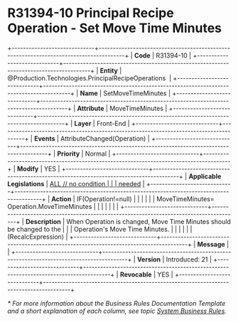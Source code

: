 ﻿---
erp.type: front-end-business-rule
erp.entity: Production.Technologies.PrincipalRecipeOperations
---

# R31394-10 Principal Recipe Operation - Set Move Time Minutes
+-----------------------------+---------------------------------------------------------------------------------------+
| **Code**                    | R31394-10                                                                             |
+-----------------------------+---------------------------------------------------------------------------------------+
| **Entity**                  | @Production.Technologies.PrincipalRecipeOperations                                    |
+-----------------------------+---------------------------------------------------------------------------------------+
| **Name**                    | SetMoveTimeMinutes                                                                    |
+-----------------------------+---------------------------------------------------------------------------------------+
| **Attribute**               | MoveTimeMinutes                                                                       |
+-----------------------------+---------------------------------------------------------------------------------------+
| **Layer**                   | Front-End                                                                             |
+-----------------------------+---------------------------------------------------------------------------------------+
| **Events**                  | AttributeChanged(Operation)                                                           |
+-----------------------------+---------------------------------------------------------------------------------------+
| **Priority**                | Normal                                                                                |
+-----------------------------+---------------------------------------------------------------------------------------+
| **Modify**                  | YES                                                                                   |
+-----------------------------+---------------------------------------------------------------------------------------+
| **Applicable Legislations** | [ALL // no condition                                                                  |
|                             | needed](xref:applicable-legislations)                                                 |
+-----------------------------+---------------------------------------------------------------------------------------+
| **Action**                  | IF(Operation!=null)                                                                   |
|                             |                                                                                       |
|                             | MoveTimeMinutes= Operation.MoveTimeMinutes                                            |
|                             |                                                                                       |
|                             |                                                                                       |
+-----------------------------+---------------------------------------------------------------------------------------+
| **Description**             | When Operation is changed, Move Time Minutes should be changed to the                 |
|                             | Operation\'s Move Time Minutes.                                                       |
|                             |                                                                                       |
|                             | (RecalcExpression)                                                                    |
+-----------------------------+---------------------------------------------------------------------------------------+
| **Message**                 |                                                                                       |
+-----------------------------+---------------------------------------------------------------------------------------+
| **Version**                 | Introduced: 21                                                                        |
+-----------------------------+---------------------------------------------------------------------------------------+
| **Revocable**               | YES                                                                                   |
+-----------------------------+---------------------------------------------------------------------------------------+

*\* For more information about the Business Rules Documentation Template and a short explanation of each column, see
topic [System Business Rules](../templates/template-description-system-business-rules.md).*
